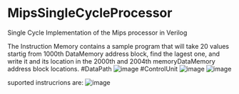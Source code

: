 # MipsSingleCycleProcessor
Single Cycle Implementation of the Mips processor in Verilog

The Instruction Memory contains a sample program that will take 20 values startig from 1000th DataMemory address block, find the lagest one, and write it and its location in the 2000th and 2004th memoryDataMemory address block locations.
#DataPath
![image](https://user-images.githubusercontent.com/65303603/171605578-f002b7de-8e0f-4b29-8700-5197a66aad28.png)
#ControlUnit
![image](https://user-images.githubusercontent.com/65303603/171605680-bf4ea7c7-2cdf-499f-a667-57835664323c.png)
![image](https://user-images.githubusercontent.com/65303603/171605701-b827b526-a98c-4090-924b-7dfb0929a003.png)

suported instrucrions are:
![image](https://user-images.githubusercontent.com/65303603/171606103-eeb967e4-ad3d-40c9-806a-466cc8ecfcb3.png)
